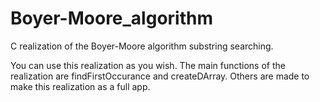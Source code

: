 # Boyer-Moore_algorithm
C realization of the Boyer-Moore algorithm substring searching.

You can use this realization as you wish. The main functions of the realization are findFirstOccurance and createDArray. Others are made to make this realization as a full app.

